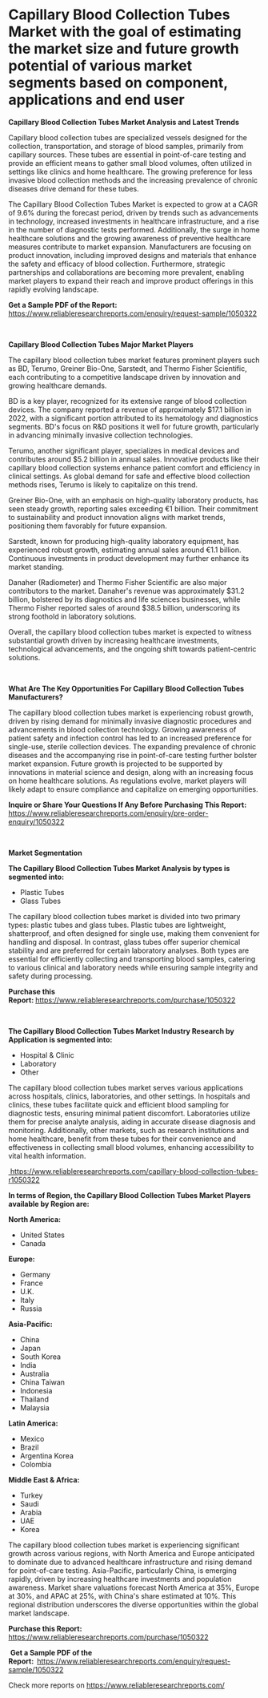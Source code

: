 <p><h1>Capillary Blood Collection Tubes Market with the goal of estimating the market size and future growth potential of various market segments based on component, applications and end user</h1></p><p><strong>Capillary Blood Collection Tubes Market Analysis and Latest Trends</strong></p>
<p><p>Capillary blood collection tubes are specialized vessels designed for the collection, transportation, and storage of blood samples, primarily from capillary sources. These tubes are essential in point-of-care testing and provide an efficient means to gather small blood volumes, often utilized in settings like clinics and home healthcare. The growing preference for less invasive blood collection methods and the increasing prevalence of chronic diseases drive demand for these tubes.</p><p>The Capillary Blood Collection Tubes Market is expected to grow at a CAGR of 9.6% during the forecast period, driven by trends such as advancements in technology, increased investments in healthcare infrastructure, and a rise in the number of diagnostic tests performed. Additionally, the surge in home healthcare solutions and the growing awareness of preventive healthcare measures contribute to market expansion. Manufacturers are focusing on product innovation, including improved designs and materials that enhance the safety and efficacy of blood collection. Furthermore, strategic partnerships and collaborations are becoming more prevalent, enabling market players to expand their reach and improve product offerings in this rapidly evolving landscape.</p></p>
<p><strong>Get a Sample PDF of the Report:&nbsp;</strong> <a href="https://www.reliableresearchreports.com/enquiry/request-sample/1050322?utm_campaign=2109&utm_medium=2&utm_source=Github&utm_content=ia&utm_term=03032025&utm_id=capillary-blood-collection-tubes">https://www.reliableresearchreports.com/enquiry/request-sample/1050322</a></p>
<p>&nbsp;</p>
<p><strong>Capillary Blood Collection Tubes Major Market Players</strong></p>
<p><p>The capillary blood collection tubes market features prominent players such as BD, Terumo, Greiner Bio-One, Sarstedt, and Thermo Fisher Scientific, each contributing to a competitive landscape driven by innovation and growing healthcare demands.</p><p>BD is a key player, recognized for its extensive range of blood collection devices. The company reported a revenue of approximately $17.1 billion in 2022, with a significant portion attributed to its hematology and diagnostics segments. BD's focus on R&D positions it well for future growth, particularly in advancing minimally invasive collection technologies.</p><p>Terumo, another significant player, specializes in medical devices and contributes around $5.2 billion in annual sales. Innovative products like their capillary blood collection systems enhance patient comfort and efficiency in clinical settings. As global demand for safe and effective blood collection methods rises, Terumo is likely to capitalize on this trend.</p><p>Greiner Bio-One, with an emphasis on high-quality laboratory products, has seen steady growth, reporting sales exceeding €1 billion. Their commitment to sustainability and product innovation aligns with market trends, positioning them favorably for future expansion.</p><p>Sarstedt, known for producing high-quality laboratory equipment, has experienced robust growth, estimating annual sales around €1.1 billion. Continuous investments in product development may further enhance its market standing.</p><p>Danaher (Radiometer) and Thermo Fisher Scientific are also major contributors to the market. Danaher's revenue was approximately $31.2 billion, bolstered by its diagnostics and life sciences businesses, while Thermo Fisher reported sales of around $38.5 billion, underscoring its strong foothold in laboratory solutions.</p><p>Overall, the capillary blood collection tubes market is expected to witness substantial growth driven by increasing healthcare investments, technological advancements, and the ongoing shift towards patient-centric solutions.</p></p>
<p>&nbsp;</p>
<p><strong>What Are The Key Opportunities For Capillary Blood Collection Tubes Manufacturers?</strong></p>
<p><p>The capillary blood collection tubes market is experiencing robust growth, driven by rising demand for minimally invasive diagnostic procedures and advancements in blood collection technology. Growing awareness of patient safety and infection control has led to an increased preference for single-use, sterile collection devices. The expanding prevalence of chronic diseases and the accompanying rise in point-of-care testing further bolster market expansion. Future growth is projected to be supported by innovations in material science and design, along with an increasing focus on home healthcare solutions. As regulations evolve, market players will likely adapt to ensure compliance and capitalize on emerging opportunities.</p></p>
<p><strong>Inquire or Share Your Questions If Any Before Purchasing This Report:</strong> <a href="https://www.reliableresearchreports.com/enquiry/pre-order-enquiry/1050322?utm_campaign=2109&utm_medium=2&utm_source=Github&utm_content=ia&utm_term=03032025&utm_id=capillary-blood-collection-tubes">https://www.reliableresearchreports.com/enquiry/pre-order-enquiry/1050322</a></p>
<p>&nbsp;</p>
<p><strong>Market Segmentation</strong></p>
<p><strong>The Capillary Blood Collection Tubes Market Analysis by types is segmented into:</strong></p>
<p><ul><li>Plastic Tubes</li><li>Glass Tubes</li></ul></p>
<p><p>The capillary blood collection tubes market is divided into two primary types: plastic tubes and glass tubes. Plastic tubes are lightweight, shatterproof, and often designed for single use, making them convenient for handling and disposal. In contrast, glass tubes offer superior chemical stability and are preferred for certain laboratory analyses. Both types are essential for efficiently collecting and transporting blood samples, catering to various clinical and laboratory needs while ensuring sample integrity and safety during processing.</p></p>
<p><strong>Purchase this Report:&nbsp;</strong><a href="https://www.reliableresearchreports.com/purchase/1050322?utm_campaign=2109&utm_medium=2&utm_source=Github&utm_content=ia&utm_term=03032025&utm_id=capillary-blood-collection-tubes">https://www.reliableresearchreports.com/purchase/1050322</a></p>
<p>&nbsp;</p>
<p><strong>The Capillary Blood Collection Tubes Market Industry Research by Application is segmented into:</strong></p>
<p><ul><li>Hospital & Clinic</li><li>Laboratory</li><li>Other</li></ul></p>
<p><p>The capillary blood collection tubes market serves various applications across hospitals, clinics, laboratories, and other settings. In hospitals and clinics, these tubes facilitate quick and efficient blood sampling for diagnostic tests, ensuring minimal patient discomfort. Laboratories utilize them for precise analyte analysis, aiding in accurate disease diagnosis and monitoring. Additionally, other markets, such as research institutions and home healthcare, benefit from these tubes for their convenience and effectiveness in collecting small blood volumes, enhancing accessibility to vital health information.</p></p>
<p><a href="https://www.reliableresearchreports.com/capillary-blood-collection-tubes-r1050322?utm_campaign=2109&utm_medium=2&utm_source=Github&utm_content=ia&utm_term=03032025&utm_id=capillary-blood-collection-tubes">&nbsp;https://www.reliableresearchreports.com/capillary-blood-collection-tubes-r1050322</a></p>
<p><strong>In terms of Region, the Capillary Blood Collection Tubes Market Players available by Region are:</strong></p>
<p>
    <p> <strong> North America: </strong>
        <ul>
            <li>United States</li>
            <li>Canada</li>
        </ul>
        </p> 
    <p> <strong> Europe: </strong>
        <ul>
            <li>Germany</li>
            <li>France</li>
            <li>U.K.</li>
            <li>Italy</li>
            <li>Russia</li>
        </ul>
        </p> 
    <p> <strong> Asia-Pacific: </strong>
        <ul>
            <li>China</li>
            <li>Japan</li>
            <li>South Korea</li>
            <li>India</li>
            <li>Australia</li>
            <li>China Taiwan</li>
            <li>Indonesia</li>
            <li>Thailand</li>
            <li>Malaysia</li>
        </ul>
        </p> 
    <p> <strong> Latin America: </strong>
        <ul>
            <li>Mexico</li>
            <li>Brazil</li>
            <li>Argentina Korea</li>
            <li>Colombia</li>
        </ul>
        </p> 
    <p> <strong> Middle East & Africa: </strong>
        <ul>
            <li>Turkey</li>
            <li>Saudi</li>
            <li>Arabia</li>
            <li>UAE</li>
            <li>Korea</li>
        </ul>
    </p>
    </p>
<p><p>The capillary blood collection tubes market is experiencing significant growth across various regions, with North America and Europe anticipated to dominate due to advanced healthcare infrastructure and rising demand for point-of-care testing. Asia-Pacific, particularly China, is emerging rapidly, driven by increasing healthcare investments and population awareness. Market share valuations forecast North America at 35%, Europe at 30%, and APAC at 25%, with China's share estimated at 10%. This regional distribution underscores the diverse opportunities within the global market landscape.</p></p>
<p><strong>Purchase this Report: </strong><a href="https://www.reliableresearchreports.com/purchase/1050322?utm_campaign=2109&utm_medium=2&utm_source=Github&utm_content=ia&utm_term=03032025&utm_id=capillary-blood-collection-tubes">https://www.reliableresearchreports.com/purchase/1050322</a></p>
<p>&nbsp;<strong>Get a Sample PDF of the Report:&nbsp;&nbsp;</strong><a href="https://www.reliableresearchreports.com/enquiry/request-sample/1050322?utm_campaign=2109&utm_medium=2&utm_source=Github&utm_content=ia&utm_term=03032025&utm_id=capillary-blood-collection-tubes">https://www.reliableresearchreports.com/enquiry/request-sample/1050322</a></p>
<p><strong></strong></p>
<p>Check more reports on <a href="https://www.reliableresearchreports.com/?utm_campaign=2109&utm_medium=2&utm_source=Github&utm_content=ia&utm_term=03032025&utm_id=capillary-blood-collection-tubes">https://www.reliableresearchreports.com/</a></p>